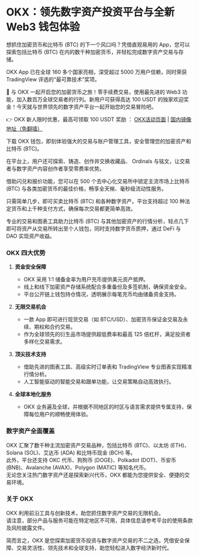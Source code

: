 # OKX：领先数字资产投资平台与全新 Web3 钱包体验

想抓住加密货币和比特币 (BTC) 的下一个风口吗？凭借直观易用的 App，您可以探索包括比特币 (BTC) 在内的数千种加密货币，并轻松完成数字资产交易与存储。

OKX App 已在全球 160 多个国家亮相，深受超过 5000 万用户信赖，同时荣获 TradingView 评选的“最可靠技术”奖项。

🚀 与 OKX 一起开启您的加密货币之旅！零手续费交易，使用最先进的 Web3 功能，加入数百万全球交易者的行列。新用户可获得高达 100 USDT 的独家欢迎奖金！今天就与世界领先的数字资产平台一起开始您的交易冒险吧。

👉 OKX 新人限时优惠，最高可领取 100 USDT 奖励 ： [OKX活动页面](https://bit.ly/OKXe) | [国内镜像地址（免翻墙）](https://bit.ly/okX)

下载 OKX 钱包，即刻体验强大的交易与账户管理工具，安全管理您的加密资产和比特币 (BTC)。

在平台上，用户还可探索、铸造、创作并交换收藏品、 Ordinals 与铭文，让交易者与数字资产内容创作者享受零费率优势。

借助闪兑和报价功能，您可以在 500 个去中心化交易所中锁定主流市场上比特币 (BTC) 与各类加密货币的最佳价格，畅享全天候、毫秒级流动性服务。

只需简单几步，即可买卖比特币 (BTC) 和各种数字资产。平台支持超过 100 种法定货币和上千种支付方式，确保每次交易都更简单高效。

专业的交易和图表工具助力比特币 (BTC) 与其他加密资产的行情分析，轻点几下即可将资产从交易所转出至个人钱包，同时支持数字货币质押，通过 DeFi 与 DAO 实现资产收益。

### OKX 四大优势

1. **资金安全保障**  
   - OKX 采用 1:1 储备金率为用户充币提供美元资产抵押。  
   - 线上和线下加密资产存储系统配合多重备份及多签机制，确保资金安全。  
   - 平台公开链上钱包持仓情况，透明展示每笔充币均由储备资金支持。

2. **无限交易机会**  
   - 一款 App 即可进行现货交易（如 BTC/USD）、加密货币保证金交易及永续、期权和合约交易。  
   - 作为全球领先的衍生品市场提供超低费率和最高 125 倍杠杆，满足投资者多样化交易需求。

3. **顶尖技术支持**  
   - 借助先进的图表工具、高级实时订单表和 TradingView 专业图表实现精准行情分析。  
   - 人工智能驱动的智能交易和跟单功能，让交易策略自动高效执行。

4. **全球本地化服务**  
   - OKX 业务遍及全球，并根据不同地区的时区与语言需求提供专属支持，保障每位用户的顺畅使用体验。

### 数字资产全面覆盖

OKX 汇聚了数千种主流加密资产交易品种，包括比特币 (BTC)、以太坊 (ETH)、Solana (SOL)、艾达币 (ADA) 和比特币现金 (BCH) 等。  
此外，平台还支持 OKC 代币、狗狗币 (DOGE)、Polkadot (DOT)、币安币 (BNB)、Avalanche (AVAX)、Polygon (MATIC) 等知名代币。  
无论您关注热门数字资产还是探索新兴代币，OKX 都能为您提供安全、便捷的交易环境。

### 关于 OKX

OKX 利用前沿工具与创新技术，助您抓住数字资产交易的无限机会。  
请注意，部分产品与服务可能在特定地区不可用，具体信息请参考平台的使用条款及风险披露文件。

简而言之，OKX 是您探索加密货币投资与数字资产交易的不二之选，凭借安全保障、交易灵活性、领先技术和全球支持，助您轻松进入数字经济新时代。